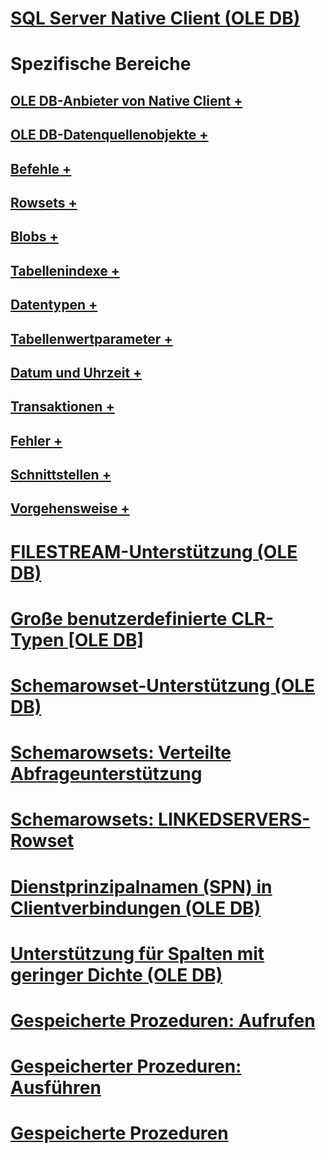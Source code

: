 # [SQL Server Native Client (OLE DB)](sql-server-native-client-ole-db.md)

# Spezifische Bereiche
## [OLE DB-Anbieter von Native Client +](../../../relational-databases/native-client-ole-db-provider/creating-a-sql-server-native-client-ole-db-provider-application.md)
## [OLE DB-Datenquellenobjekte +](../../../relational-databases/native-client-ole-db-data-source-objects/data-source-objects-ole-db.md)
## [Befehle +](../../../relational-databases/native-client-ole-db-commands/commands.md)
## [Rowsets +](../../../relational-databases/native-client-ole-db-rowsets/rowsets.md)
## [Blobs +](../../../relational-databases/native-client-ole-db-blobs/blobs-and-ole-objects.md)
## [Tabellenindexe +](../../../relational-databases/native-client-ole-db-tables-indexes/tables-and-indexes.md)
## [Datentypen +](../../../relational-databases/native-client-ole-db-data-types/data-types-ole-db.md)
## [Tabellenwertparameter +](../../../relational-databases/native-client-ole-db-table-valued-parameters/table-valued-parameters-ole-db.md)
## [Datum und Uhrzeit +](../../../relational-databases/native-client-ole-db-date-time/date-and-time-improvements-ole-db.md)
## [Transaktionen +](../../../relational-databases/native-client-ole-db-transactions/transactions.md)
## [Fehler +](../../../relational-databases/native-client-ole-db-errors/errors.md)
## [Schnittstellen +](../../../relational-databases/native-client-ole-db-interfaces/sql-server-native-client-ole-db-interfaces.md)
## [Vorgehensweise +](../../../relational-databases/native-client-ole-db-how-to/ole-db-how-to-topics.md)

# [FILESTREAM-Unterstützung (OLE DB)](filestream-support-ole-db.md)
# [Große benutzerdefinierte CLR-Typen [OLE DB]](large-clr-user-defined-types-ole-db.md)
# [Schemarowset-Unterstützung (OLE DB)](schema-rowset-support-ole-db.md)
# [Schemarowsets: Verteilte Abfrageunterstützung](schema-rowsets-distributed-query-support.md)
# [Schemarowsets: LINKEDSERVERS-Rowset](schema-rowsets-linkedservers-rowset.md)
# [Dienstprinzipalnamen (SPN) in Clientverbindungen (OLE DB)](service-principal-names-spns-in-client-connections-ole-db.md)
# [Unterstützung für Spalten mit geringer Dichte (OLE DB)](sparse-columns-support-ole-db.md)
# [Gespeicherte Prozeduren: Aufrufen](stored-procedures-calling.md)
# [Gespeicherter Prozeduren: Ausführen](stored-procedures-running.md)
# [Gespeicherte Prozeduren](stored-procedures.md)
